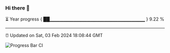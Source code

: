 ### Hi there 👋

⏳ Year progress { ██▁▁▁▁▁▁▁▁▁▁▁▁▁▁▁▁▁▁▁▁▁▁▁▁▁▁▁▁ } 9.22 %

---

⏰ Updated on Sat, 03 Feb 2024 18:08:44 GMT

![Progress Bar CI](https://github.com/Shyam-Makwana/GitHub-Actions-Demo/workflows/Progress%20Bar%20CI/badge.svg)
